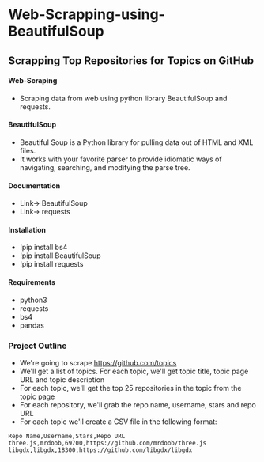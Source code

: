 # Web-Scrapping-using-BeautifulSoup
## Scrapping Top Repositories for Topics on GitHub

#### Web-Scraping
- Scraping data from web using python library BeautifulSoup and requests.

#### BeautifulSoup
- Beautiful Soup is a Python library for pulling data out of HTML and XML files.
- It works with your favorite parser to provide idiomatic ways of navigating, searching, and modifying the parse tree.

#### Documentation
- Link-> BeautifulSoup
- Link-> requests

#### Installation
- !pip install bs4
- !pip install BeautifulSoup
- !pip install requests

#### Requirements
- python3
- requests
- bs4
- pandas

### Project Outline
- We're going to scrape https://github.com/topics
- We'll get a list of topics. For each topic, we'll get topic title, topic page URL and topic description
- For each topic, we'll get the top 25 repositories in the topic from the topic page
- For each repository, we'll grab the repo name, username, stars and repo URL
- For each topic we'll create a CSV file in the following format:
```
Repo Name,Username,Stars,Repo URL
three.js,mrdoob,69700,https://github.com/mrdoob/three.js
libgdx,libgdx,18300,https://github.com/libgdx/libgdx
```

